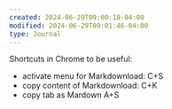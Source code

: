 ```yaml
---
created: 2024-06-29T09:00:18-04:00
modified: 2024-06-29T09:01:46-04:00
type: Journal
---
```


Shortcuts in Chrome to be useful:

- activate menu for Markdownload: C+S
- copy content of Markdownload: C+K
- copy tab as Mardown A+S
